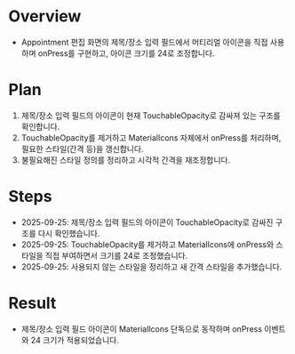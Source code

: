 # Overview
- Appointment 편집 화면의 제목/장소 입력 필드에서 머티리얼 아이콘을 직접 사용하며 onPress를 구현하고, 아이콘 크기를 24로 조정합니다.

# Plan
1. 제목/장소 입력 필드의 아이콘이 현재 TouchableOpacity로 감싸져 있는 구조를 확인합니다.
2. TouchableOpacity를 제거하고 MaterialIcons 자체에서 onPress를 처리하며, 필요한 스타일(간격 등)을 갱신합니다.
3. 불필요해진 스타일 정의를 정리하고 시각적 간격을 재조정합니다.

# Steps
- 2025-09-25: 제목/장소 입력 필드의 아이콘이 TouchableOpacity로 감싸진 구조를 다시 확인했습니다.
- 2025-09-25: TouchableOpacity를 제거하고 MaterialIcons에 onPress와 스타일을 직접 부여하면서 크기를 24로 조정했습니다.
- 2025-09-25: 사용되지 않는 스타일을 정리하고 새 간격 스타일을 추가했습니다.

# Result
- 제목/장소 입력 필드 아이콘이 MaterialIcons 단독으로 동작하며 onPress 이벤트와 24 크기가 적용되었습니다.
